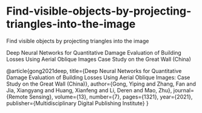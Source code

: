 # Find-visible-objects-by-projecting-triangles-into-the-image
Find visible objects by projecting triangles into the image

Deep Neural Networks for Quantitative Damage Evaluation of Building Losses Using Aerial Oblique Images Case Study on the Great Wall (China)






@article{gong2021deep,
  title={Deep Neural Networks for Quantitative Damage Evaluation of Building Losses Using Aerial Oblique Images: Case Study on the Great Wall (China)},
  author={Gong, Yiping and Zhang, Fan and Jia, Xiangyang and Huang, Xianfeng and Li, Deren and Mao, Zhu},
  journal={Remote Sensing},
  volume={13},
  number={7},
  pages={1321},
  year={2021},
  publisher={Multidisciplinary Digital Publishing Institute}
}
